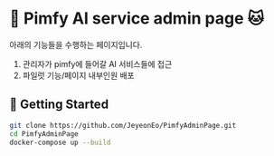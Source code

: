 # 🐶 Pimfy AI service admin page 🐱

아래의 기능들을 수행하는 페이지입니다.
1. 관리자가 pimfy에 들어갈 AI 서비스들에 접근
2. 파일럿 기능/페이지 내부인원 배포

## 🐾 Getting Started
```bash
git clone https://github.com/JeyeonEo/PimfyAdminPage.git
cd PimfyAdminPage
docker-compose up --build
```